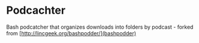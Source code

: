 Podcachter
==========

Bash podcatcher that organizes downloads into folders by podcast - forked from 
[http://lincgeek.org/bashpodder/](bashpodder)
